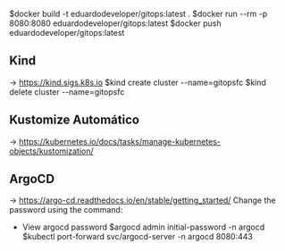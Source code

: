 $docker build -t eduardodeveloper/gitops:latest . 
$docker run --rm -p 8080:8080 eduardodeveloper/gitops:latest
$docker push eduardodeveloper/gitops:latest

## Kind
-> https://kind.sigs.k8s.io
$kind create cluster --name=gitopsfc
$kind delete cluster --name=gitopsfc

## Kustomize Automático
-> https://kubernetes.io/docs/tasks/manage-kubernetes-objects/kustomization/

## ArgoCD
-> https://argo-cd.readthedocs.io/en/stable/getting_started/
Change the password using the command:


- View argocd password
$argocd admin initial-password -n argocd
$kubectl port-forward svc/argocd-server -n argocd 8080:443